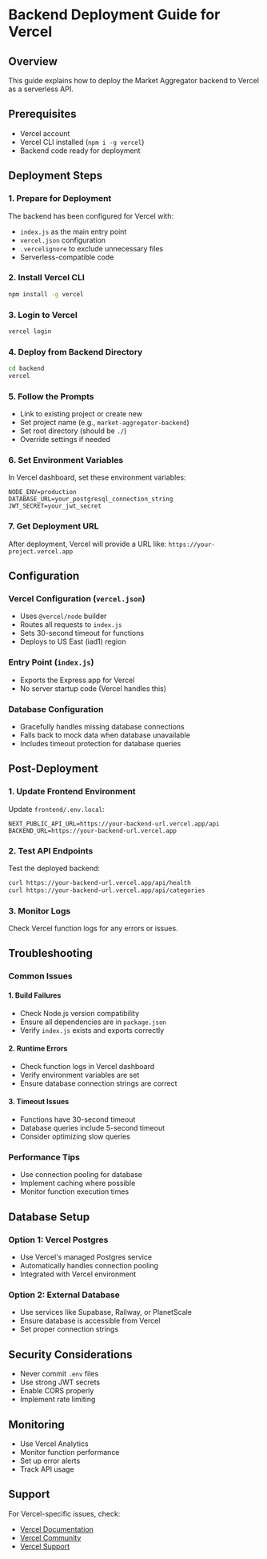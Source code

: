 # Backend Deployment Guide for Vercel

## Overview
This guide explains how to deploy the Market Aggregator backend to Vercel as a serverless API.

## Prerequisites
- Vercel account
- Vercel CLI installed (`npm i -g vercel`)
- Backend code ready for deployment

## Deployment Steps

### 1. Prepare for Deployment
The backend has been configured for Vercel with:
- `index.js` as the main entry point
- `vercel.json` configuration
- `.vercelignore` to exclude unnecessary files
- Serverless-compatible code

### 2. Install Vercel CLI
```bash
npm install -g vercel
```

### 3. Login to Vercel
```bash
vercel login
```

### 4. Deploy from Backend Directory
```bash
cd backend
vercel
```

### 5. Follow the Prompts
- Link to existing project or create new
- Set project name (e.g., `market-aggregator-backend`)
- Set root directory (should be `./`)
- Override settings if needed

### 6. Set Environment Variables
In Vercel dashboard, set these environment variables:
```
NODE_ENV=production
DATABASE_URL=your_postgresql_connection_string
JWT_SECRET=your_jwt_secret
```

### 7. Get Deployment URL
After deployment, Vercel will provide a URL like:
`https://your-project.vercel.app`

## Configuration

### Vercel Configuration (`vercel.json`)
- Uses `@vercel/node` builder
- Routes all requests to `index.js`
- Sets 30-second timeout for functions
- Deploys to US East (iad1) region

### Entry Point (`index.js`)
- Exports the Express app for Vercel
- No server startup code (Vercel handles this)

### Database Configuration
- Gracefully handles missing database connections
- Falls back to mock data when database unavailable
- Includes timeout protection for database queries

## Post-Deployment

### 1. Update Frontend Environment
Update `frontend/.env.local`:
```
NEXT_PUBLIC_API_URL=https://your-backend-url.vercel.app/api
BACKEND_URL=https://your-backend-url.vercel.app
```

### 2. Test API Endpoints
Test the deployed backend:
```bash
curl https://your-backend-url.vercel.app/api/health
curl https://your-backend-url.vercel.app/api/categories
```

### 3. Monitor Logs
Check Vercel function logs for any errors or issues.

## Troubleshooting

### Common Issues

#### 1. Build Failures
- Check Node.js version compatibility
- Ensure all dependencies are in `package.json`
- Verify `index.js` exists and exports correctly

#### 2. Runtime Errors
- Check function logs in Vercel dashboard
- Verify environment variables are set
- Ensure database connection strings are correct

#### 3. Timeout Issues
- Functions have 30-second timeout
- Database queries include 5-second timeout
- Consider optimizing slow queries

### Performance Tips
- Use connection pooling for database
- Implement caching where possible
- Monitor function execution times

## Database Setup

### Option 1: Vercel Postgres
- Use Vercel's managed Postgres service
- Automatically handles connection pooling
- Integrated with Vercel environment

### Option 2: External Database
- Use services like Supabase, Railway, or PlanetScale
- Ensure database is accessible from Vercel
- Set proper connection strings

## Security Considerations
- Never commit `.env` files
- Use strong JWT secrets
- Enable CORS properly
- Implement rate limiting

## Monitoring
- Use Vercel Analytics
- Monitor function performance
- Set up error alerts
- Track API usage

## Support
For Vercel-specific issues, check:
- [Vercel Documentation](https://vercel.com/docs)
- [Vercel Community](https://github.com/vercel/vercel/discussions)
- [Vercel Support](https://vercel.com/support)

